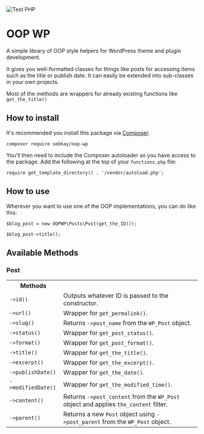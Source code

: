 ![Test PHP](https://github.com/SebKay/oop-wp/workflows/Test%20PHP/badge.svg)

# OOP WP
A simple library of OOP style helpers for WordPress theme and plugin development.

It gives you well-formatted classes for things like posts for accessing items such as the title or publish date. It can easily be extended into sub-classes in your own projects.

Most of the methods are wrappers for already existing functions like `get_the_title()`

## How to install
It's recommended you install this package via [Composer](https://getcomposer.org/).

```
composer require sebkay/oop-wp
```

You'll then need to include the Composer autoloader so you have access to the package. Add the following at the top of your `functions.php` file:

```
require get_template_directory() . '/vendor/autoload.php';
```

## How to use
Wherever you want to use one of the OOP implementations, you can do like this:

```
$blog_post = new OOPWP\Posts\Post(get_the_ID());

$blog_post->title();
```

## Available Methods
### Post
<table>
  <tr>
    <th>
      Methods
    </th>
    <th></th>
  </tr>
  <tr>
    <td><code>->id()</code></td>
    <td>Outputs whatever ID is passed to the constructor.</td>
  </tr>
  <tr>
    <td><code>->url()</code></td>
    <td>Wrapper for <code>get_permalink()</code>.</td>
  </tr>
  <tr>
    <td><code>->slug()</code></td>
    <td>Returns <code>->post_name</code> from the <code>WP_Post</code> object.</td>
  </tr>
  <tr>
    <td><code>->status()</code></td>
    <td>Wrapper for <code>get_post_status()</code>.</td>
  </tr>
  <tr>
    <td><code>->format()</code></td>
    <td>Wrapper for <code>get_post_format()</code>.</td>
  </tr>
  <tr>
    <td><code>->title()</code></td>
    <td>Wrapper for <code>get_the_title()</code>.</td>
  </tr>
  <tr>
    <td><code>->excerpt()</code></td>
    <td>Wrapper for <code>get_the_excerpt()</code>.</td>
  </tr>
  <tr>
    <td><code>->publishDate()</code></td>
    <td>Wrapper for <code>get_the_date()</code>.</td>
  </tr>
  <tr>
    <td><code>->modifiedDate()</code></td>
    <td>Wrapper for <code>get_the_modified_time()</code>.</td>
  </tr>
  <tr>
    <td><code>->content()</code></td>
    <td>Returns <code>->post_content</code> from the <code>WP_Post</code> object and applies <code>the_content</code> filter.</td>
  </tr>
  <tr>
    <td><code>->parent()</code></td>
    <td>Returns a new <code>Post</code> object using <code>->post_parent</code> from the <code>WP_Post</code> object.</td>
  </tr>
</table>
